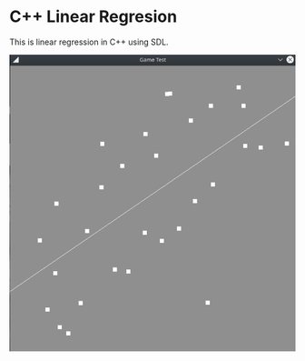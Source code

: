 # C++ Linear Regresion
This is linear regression in C++ using SDL.

![Screenshot of program](https://github.com/MintMellowCat/C-Linear-Regresion/blob/main/Screenshot_20201202_170359.png?raw=true)
